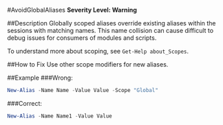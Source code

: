 #AvoidGlobalAliases
**Severity Level: Warning**

##Description
Globally scoped aliases override existing aliases within the sessions with matching names. This name collision can cause difficult to debug issues for consumers of modules and scripts.  


To understand more about scoping, see ```Get-Help about_Scopes```.

##How to Fix
Use other scope modifiers for new aliases.

##Example
###Wrong:
``` PowerShell
New-Alias -Name Name -Value Value -Scope "Global"
```

###Correct:
``` PowerShell
New-Alias -Name Name1 -Value Value
```